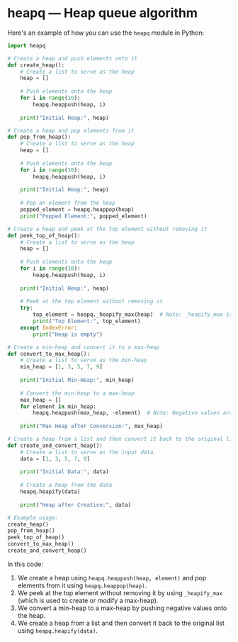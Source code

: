 # heapq — Heap queue algorithm

Here's an example of how you can use the `heapq` module in Python:

```python
import heapq

# Create a heap and push elements onto it
def create_heap():
    # Create a list to serve as the heap
    heap = []
    
    # Push elements onto the heap
    for i in range(10):
        heapq.heappush(heap, i)
        
    print("Initial Heap:", heap)

# Create a heap and pop elements from it
def pop_from_heap():
    # Create a list to serve as the heap
    heap = []
    
    # Push elements onto the heap
    for i in range(10):
        heapq.heappush(heap, i)
        
    print("Initial Heap:", heap)
    
    # Pop an element from the heap
    popped_element = heapq.heappop(heap)
    print("Popped Element:", popped_element)

# Create a heap and peek at the top element without removing it
def peek_top_of_heap():
    # Create a list to serve as the heap
    heap = []
    
    # Push elements onto the heap
    for i in range(10):
        heapq.heappush(heap, i)
        
    print("Initial Heap:", heap)
    
    # Peek at the top element without removing it
    try:
        top_element = heapq._heapify_max(heap)  # Note: _heapify_max is used to peek max heap
        print("Top Element:", top_element)
    except IndexError:
        print("Heap is empty")

# Create a min-heap and convert it to a max-heap
def convert_to_max_heap():
    # Create a list to serve as the min-heap
    min_heap = [1, 3, 5, 7, 9]
    
    print("Initial Min-Heap:", min_heap)
    
    # Convert the min-heap to a max-heap
    max_heap = []
    for element in min_heap:
        heapq.heappush(max_heap, -element)  # Note: Negative values are used to simulate max heap
    
    print("Max Heap after Conversion:", max_heap)

# Create a heap from a list and then convert it back to the original list
def create_and_convert_heap():
    # Create a list to serve as the input data
    data = [1, 3, 5, 7, 9]
    
    print("Initial Data:", data)
    
    # Create a heap from the data
    heapq.heapify(data)
    
    print("Heap after Creation:", data)

# Example usage:
create_heap()
pop_from_heap()
peek_top_of_heap()
convert_to_max_heap()
create_and_convert_heap()
```

In this code:

1.  We create a heap using `heapq.heappush(heap, element)` and pop elements from it using `heapq.heappop(heap)`.
2.  We peek at the top element without removing it by using `_heapify_max` (which is used to create or modify a max-heap).
3.  We convert a min-heap to a max-heap by pushing negative values onto the heap.
4.  We create a heap from a list and then convert it back to the original list using `heapq.heapify(data)`.

